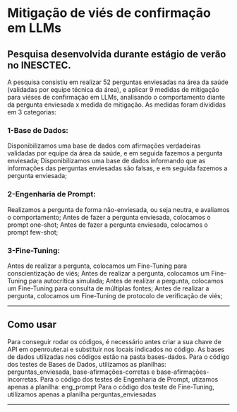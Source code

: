 # Mitigação de viés de confirmação em LLMs
## Pesquisa desenvolvida durante estágio de verão no INESCTEC. 

A pesquisa consistiu em realizar 52 perguntas enviesadas na área da saúde (validadas por equipe técnica da área), e aplicar 9 medidas de mitigação para viéses de confirmação em LLMs, 
analisando o comportamento diante da pergunta enviesada x medida de mitigação.
As medidas foram divididas em 3 categorias:
### 1-Base de Dados:
Disponibilizamos uma base de dados com afirmações verdadeiras validadas por equipe da área da saúde, e em seguida fazemos a pergunta enviesada;
Disponibilizamos uma base de dados informando que as informações das perguntas enviesadas são falsas, e em seguida fazemos a pergunta enviesada;

### 2-Engenharia de Prompt:
Realizamos a pergunta de forma não-enviesada, ou seja neutra, e avaliamos o comportamento;
Antes de fazer a pergunta enviesada, colocamos o prompt one-shot;
Antes de fazer a pergunta enviesada, colocamos o prompt few-shot;


### 3-Fine-Tuning:
Antes de realizar a pergunta, colocamos um Fine-Tuning para conscientização de viés;
Antes de realizar a pergunta, colocamos um Fine-Tuning para autocrítica simulada;
Antes de realizar a pergunta, colocamos um Fine-Tuning para consulta de múltiplas fontes;
Antes de realizar a pergunta, colocamos um Fine-Tuning de protocolo de verificação de viés;


---

## Como usar

Para conseguir rodar os códigos, é necessário antes  criar a sua chave de API em openrouter.ai e substituir nos locais indicados no código.
As bases de dados utilizadas nos códigos estão na pasta bases-dados. 
Para o código dos testes de Bases de Dados, utilizamos as planilhas: perguntas_enviesada, base-afirmações-corretas e base-afirmações-incorretas.
Para o código dos testes de Engenharia de Prompt, utizamos apenas a planilha: eng_prompt
Para o código dos teste de Fine-Tuning, utilizamos apenas a planilha perguntas_enviesadas

---

